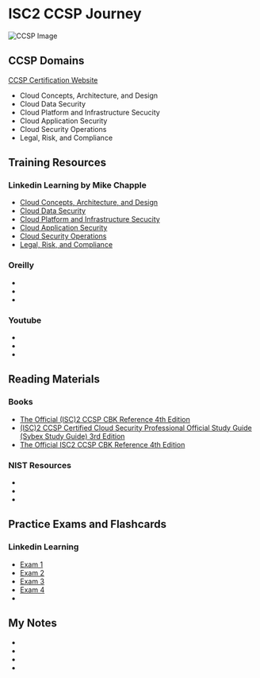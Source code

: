 # ISC2 CCSP Journey
![CCSP Image](https://github.com/meliodaaf/isc2_ccsp_journey/blob/main/files/ccsp.png)
## CCSP Domains
[CCSP Certification Website](https://www.isc2.org/certifications/ccsp)
- Cloud Concepts, Architecture, and Design
- Cloud Data Security
- Cloud Platform and Infrastructure Secucity
- Cloud Application Security
- Cloud Security Operations
- Legal, Risk, and Compliance

## Training Resources
### Linkedin Learning by Mike Chapple
- [Cloud Concepts, Architecture, and Design](https://www.linkedin.com/learning/ccsp-cert-prep-1-cloud-concepts-architecture-and-design-14683746/cloud-concepts?u=42751868)
- [Cloud Data Security](https://www.linkedin.com/learning/ccsp-cert-prep-2-data-security/securing-data-in-the-cloud?u=42751868)
- [Cloud Platform and Infrastructure Secucity](https://www.linkedin.com/learning/ccsp-cert-prep-3-cloud-platform-and-infrastructure-security-14775455/building-a-secure-cloud-platform?u=42751868)
- [Cloud Application Security](https://www.linkedin.com/learning/ccsp-cert-prep-4-cloud-application-security-14796064/securing-cloud-applications?u=42751868)
- [Cloud Security Operations](https://www.linkedin.com/learning/search?keywords=ccsp&u=42751868)
- [Legal, Risk, and Compliance](https://www.linkedin.com/learning/ccsp-cert-prep-6-legal-risk-and-compliance-17457062/quantitative-risk-assessment?u=42751868)

### Oreilly
-
-
-

### Youtube
-
-
-

## Reading Materials
### Books
- [The Official (ISC)2 CCSP CBK Reference 4th Edition](https://www.amazon.com/gp/product/1119909015/ref=ox_sc_act_title_1?smid=ATVPDKIKX0DER&psc=1)
- [(ISC)2 CCSP Certified Cloud Security Professional Official Study Guide (Sybex Study Guide) 3rd Edition](https://www.amazon.com/gp/product/1119909376/ref=ox_sc_act_title_2?smid=ATVPDKIKX0DER&psc=1)
- <a target="_blank" href="https://www.amazon.com/gp/product/1119909015/ref=ox_sc_act_title_1?smid=ATVPDKIKX0DER&amp;psc=1&_encoding=UTF8&tag=clarencesubia-20&linkCode=ur2&linkId=5de8dd897e0aaf8214fa5421bcc66561&camp=1789&creative=9325">The Official ISC2 CCSP CBK Reference 4th Edition</a>

### NIST Resources
-
-
-

## Practice Exams and Flashcards
### Linkedin Learning
- [Exam 1](https://www.linkedin.com/learning/practice-exam-1-for-isc2-certified-cloud-security-professional-ccsp/about-the-practice-exam?u=42751868)
- [Exam 2](https://www.linkedin.com/learning/practice-exam-2-for-isc2-certified-cloud-security-professional-ccsp/about-the-practice-exam?u=42751868)
- [Exam 3](https://www.linkedin.com/learning/practice-exam-3-for-isc2-certified-cloud-security-professional-ccsp/about-the-practice-exam?u=42751868)
- [Exam 4](https://www.linkedin.com/learning/practice-exam-4-for-isc2-certified-cloud-security-professional-ccsp/about-the-practice-exam?u=42751868)
-

## My Notes
-
-
-
-
